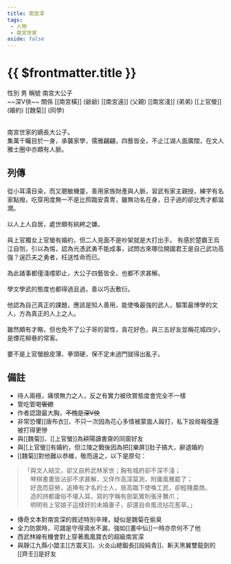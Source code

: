 ```yaml
---
title: 南宮深
tags:
 - 人物
 - 南宮世家
aside: false
---
```


# {{ $frontmatter.title }}

<ChTabs position="bottom">
	<ChTab title="南宮深">
		<Ch src='/images/characters/special102/normal.png' position='right'/>
		<ChName nameZh='南宮深' nameEn='Nan Gong Shen' position='right' />
		<ChTable>
			<ChTr>
				<ChTd isTitle=true>
					性別
				</ChTd>
				<ChTd>
					男
				</ChTd>
			</ChTr>
			<ChTr>
				<ChTd isTitle=true>
					稱號
				</ChTd>
				<ChTd>
					南宮大公子<br>~~深V俠~~
				</ChTd>
			</ChTr>
			<ChTr>
				<ChTd isTitle=true position='center'>
					關係
				</ChTd>
			</ChTr>
			<ChTr>
				<ChTd position='center'>
					[[南宮橫]] (爺爺)
				</ChTd>
			</ChTr>
			<ChTr>
				<ChTd position='center'>
					[[南宮遠]] (父親)
				</ChTd>
			</ChTr>
			<ChTr>
				<ChTd position='center'>
					[[南宮淺]] (弟弟)
				</ChTd>
			</ChTr>
			<ChTr>
				<ChTd position='center'>
					[[上官螢]] (婚約)
				</ChTd>
			</ChTr>
			<ChTr>
				<ChTd position='center'>
					[[魏菊]] (同學)
				</ChTd>
			</ChTr>
		</ChTable>
	</ChTab>
	<ChTab title="鳳凰寶衣1">
		<Ch src='/images/characters/special102/special1.png' position='center'/>
		<ChName nameZh='鳳凰寶衣' nameEn='Phoenix Armor' position='right' />
	</ChTab>
		<ChTab title="鳳凰寶衣2">
		<Ch src='/images/characters/special102/special2.png' position='center'/>
		<ChName nameZh='鳳凰寶衣' nameEn='Phoenix Armor' position='right' />
	</ChTab>
</ChTabs>
<br><br>

南宮世家的嫡長大公子。  
集萬千矚目於一身，承襲家學，儒雅翩翩，四藝皆全，不止江湖人面廣闊，在文人雅士圈中亦頗有人脈。

## 列傳

<Tabs>
  <Tab title="列傳一">
	從小耳濡目染，而又聰敏機靈，善用家族財產與人脈，習武有家主親授，練字有名家點撥，吃穿用度無一不是比照臨安貴冑，雖無功名在身，日子過的卻比秀才都滋潤。<br><br>
	以人上人自居，處世頗有紈絝之嫌。<br><br>
	與上官獨女上官螢有婚約，但二人見面不是吵架就是大打出手。
  </Tab>
  <Tab title="列傳二">
	有感於楚霸王烏江自刎，引以為惕，認為光憑武勇不能成事，試問古來哪位開國君王是自己武功高強？逞匹夫之勇者，枉送性命而已。<br><br>
	為此諸事都僅淺嚐即止，大公子四藝皆全，也都不求甚解。<br><br>
	學文學武的態度也都得過且過，善以巧舌敷衍。<br><br>
	他認為自己真正的課題，應該是知人善用，能使喚最強的武人，驅策最博學的文人，方為真正的人上之人。<br><br>
	雖然頗有才略，但也免不了公子哥的習性，貪花好色，與三五好友並稱花城四少，是煙花柳巷的常客。<br><br>
	要不是上官螢臉皮薄、拳頭硬，保不定未過門就得出亂子。
  </Tab>
</Tabs>

## 備註

- 待人兩極，痛恨無力之人，反之有實力被欣賞態度會完全不一樣
- 管吃管喝~~管嫖~~
- 作者認證最大胸，~~不愧是深V俠~~
- 非常恐懼[[唐布衣]]，不只一次因為花心多情被蒙面人毆打，私下設局報復還被打得更慘
- 與[[魏菊]]、[[上官螢]]為耕陽讀書齋的同窗好友
- 與[[上官螢]]有婚約，但江陵之戰後因為把[[樂屏]]肚子搞大，辭退婚約
- [[魏菊]]對他難以恭維，敬而遠之，以下是原句：
> 「與文人結交，卻又自矜武林家世；胸有城府卻不深不淺；<br>
> 　琴棋書畫皆沾卻不求甚解，又佯作高深莫測，附庸風雅罷了；<br>
> 　好逸而惡勞，追捧有才名的士人，居高臨下使喚工民，卻輕賤農商。<br>
> 　造的詩都庸俗不堪入耳，寫的字稱有劍氣實則張牙舞爪；<br>
> 　明明有上官娘子這樣好的未婚妻子，卻還自命風流拈花惹草。」
- 傳奇文本對南宮深的敘述特別辛辣，疑似是魏菊在偷臭
- 全力防禦時，可謂是守得滴水不漏，強如[[畫中仙]]一時亦奈何不了他
- 西武林線有機會對上穿著鳳凰寶衣的超級南宮深
- 與靜江九縣小盟主[[方震天]]、火炎山總鍛長[[段純青]]、斬天黑翼雙龍劍的[[齊壬]]是好友
